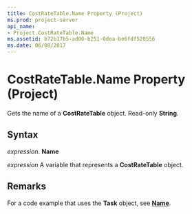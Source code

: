 ```yaml
---
title: CostRateTable.Name Property (Project)
ms.prod: project-server
api_name:
- Project.CostRateTable.Name
ms.assetid: b72b17b5-ad00-b251-0dea-be6fdf520556
ms.date: 06/08/2017
---
```



# CostRateTable.Name Property (Project)

Gets the name of a **CostRateTable** object. Read-only **String**.


## Syntax

 _expression_. **Name**

 _expression_ A variable that represents a **CostRateTable** object.


## Remarks

For a code example that uses the **Task** object, see **[Name](task-name-property-project.md)**.


